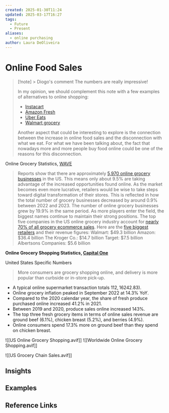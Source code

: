 ```yaml
---
created: 2025-01-30T11:24
updated: 2025-03-17T16:27
tags:
  - Future
  - Present
aliases:
  - online purchasing
author: Laura DeOliveira
---
```

# Online Food Sales

> [!note] > Diogo's comment
> The numbers are really impressive! 
> 
> In my opinion, we should complement this note with a few examples of alternatives to online shopping:
> - [Instacart](https://www.instacart.com/)
> - [Amazon Fresh](https://www.amazon.com/fmc/storefront?almBrandId=QW1hem9uIEZyZXNo)
> - [Uber Eats](https://www.ubereats.com/pt)
> - [Walmart grocery](https://www.walmart.com/cp/food/976759)
>  
> Another aspect that could be interesting to explore is the connection between the increase in online food sales and the disconnection with what we eat. For what we have been talking about, the fact that nowadays more and more people buy food online could be one of the reasons for this disconnection.

Online Grocery Statistics, [WAVE](https://www.wavegrocery.com/blogpost/online-grocery-shopping-statistics-2024-latest-data-summary)
> Reports show that there are approximately [5,970 online grocery businesses](https://www.ibisworld.com/industry-statistics/number-of-businesses/online-grocery-sales-united-states/) in the US. This means only about 9.5% are taking advantage of the increased opportunities found online.
> As the market becomes even more lucrative, retailers would be wise to take steps toward digital transformation of their stores. This is reflected in how the total number of grocery businesses decreased by around 0.9% between 2022 and 2023.
> The number of online grocery businesses grew by 19.9% in the same period.
> As more players enter the field, the biggest names continue to maintain their strong positions. The top five companies in the US online grocery industry account for [nearly 70% of all grocery ecommerce sales](https://www.emarketer.com/chart/258444/US-Digital-Grocery-Sales-Share-by-Company-2020-2024-of-total-grocery-ecommerce-sales).
> Here are the [five biggest retailers](https://www.statista.com/statistics/1256156/online-grocery-delivery-sales-companies-us/) and their revenue figures:
> 	 Walmart: $49.3 billion
> 	 Amazon: $36.4 billion
> 	The Kroger Co.: $14.7 billion
> 	Target: $7.5 billion
> 	Albertsons Companies: $5.6 billion



**Online Grocery Shopping Statistics, [Capital One](https://capitaloneshopping.com/research/online-grocery-shopping-statistics/)**

United States Specific Numbers 
> More consumers are grocery shopping online, and delivery is more popular than curbside or in-store pick-up.

- A typical online supermarket transaction totals $112, 162% more than the average in-store transaction ($42.83).
- Online grocery inflation peaked in September 2022 at 14.3% YoY.
- Compared to the 2020 calendar year, the share of fresh produce purchased online increased 41.2% in 2021.
- Between 2019 and 2020, produce sales online increased 143%.
- The top three fresh grocery items in terms of online sales revenue are ground beef (6.1%), chicken breast (5.2%), and berries (4.9%). 
- Online consumers spend 17.3% more on ground beef than they spend on chicken breast.

![[US Online Grocery Shopping.avif]]
![[Worldwide Online Grocery Shopping.avif]]

![[US Grocery Chain Sales.avif]]
## Insights

## Examples

## Reference Links
